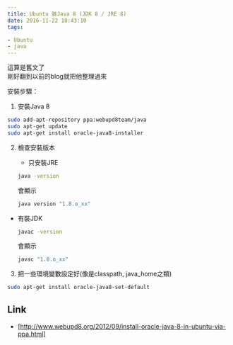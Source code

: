 ```yaml
---
title: Ubuntu 裝Java 8 (JDK 8 / JRE 8)
date: 2016-11-22 18:43:10
tags:

- Ubuntu
- java
---
```


這算是舊文了  
剛好翻到以前的blog就把他整理過來  

安裝步驟：

1. 安裝Java 8

``` bash
sudo add-apt-repository ppa:webupd8team/java
sudo apt-get update
sudo apt-get install oracle-java8-installer
```

2. 檢查安裝版本

    * 只安裝JRE

    ``` bash
    java -version
    ```

    會顯示

    ``` bash
    java version "1.8.o_xx"
    ```

* 有裝JDK

    ``` bash
    javac -version
    ```

    會顯示

    ``` bash
    javac "1.8.o_xx"
    ```

3. 把一些環境變數設定好(像是classpath, java_home之類)

``` bash
sudo apt-get install oracle-java8-set-default
```

## Link

* [http://www.webupd8.org/2012/09/install-oracle-java-8-in-ubuntu-via-ppa.html]